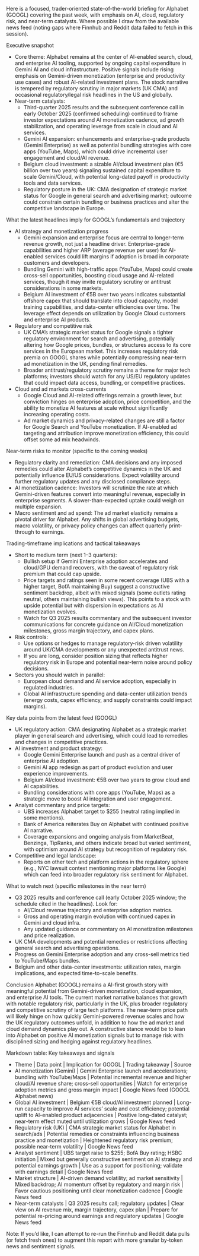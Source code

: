 Here is a focused, trader-oriented state-of-the-world briefing for Alphabet (GOOGL) covering the past week, with emphasis on AI, cloud, regulatory risk, and near-term catalysts. Where possible I draw from the available news feed (noting gaps where Finnhub and Reddit data failed to fetch in this session).

Executive snapshot
- Core theme: Alphabet remains at the center of AI-enabled search, cloud, and enterprise AI tooling, supported by ongoing capital expenditure in Gemini AI and cloud infrastructure. Positive signals include rising emphasis on Gemini-driven monetization (enterprise and productivity use cases) and robust AI-related investment plans. The stock narrative is tempered by regulatory scrutiny in major markets (UK CMA) and occasional regulatory/legal risk headlines in the US and globally.
- Near-term catalysts: 
  - Third-quarter 2025 results and the subsequent conference call in early October 2025 (confirmed scheduling) continued to frame investor expectations around AI monetization cadence, ad growth stabilization, and operating leverage from scale in cloud and AI services.
  - Gemini AI expansion: enhancements and enterprise-grade products (Gemini Enterprise) as well as potential bundling strategies with core apps (YouTube, Maps), which could drive incremental user engagement and cloud/AI revenue.
  - Belgium cloud investment: a sizable AI/cloud investment plan (€5 billion over two years) signaling sustained capital expenditure to scale Gemini/Cloud, with potential long-dated payoff in productivity tools and data services.
  - Regulatory posture in the UK: CMA designation of strategic market status for Google in general search and advertising market; outcome could constrain certain bundling or business practices and alter the competitive landscape in Europe.

What the latest headlines imply for GOOGL’s fundamentals and trajectory
- AI strategy and monetization progress
  - Gemini expansion and enterprise focus are central to longer-term revenue growth, not just a headline driver. Enterprise-grade capabilities and higher ARP (average revenue per user) for AI-enabled services could lift margins if adoption is broad in corporate customers and developers.
  - Bundling Gemini with high-traffic apps (YouTube, Maps) could create cross-sell opportunities, boosting cloud usage and AI-related services, though it may invite regulatory scrutiny or antitrust considerations in some markets.
  - Belgium AI investment of €5B over two years indicates substantial offshore capex that should translate into cloud capacity, model training capabilities, and data-center efficiencies over time. The leverage effect depends on utilization by Google Cloud customers and enterprise AI products.
- Regulatory and competitive risk
  - UK CMA’s strategic market status for Google signals a tighter regulatory environment for search and advertising, potentially altering how Google prices, bundles, or structures access to its core services in the European market. This increases regulatory risk premia on GOOGL shares while potentially compressing near-term ad monetization in the UK, pending final remedies.
  - Broader antitrust/regulatory scrutiny remains a theme for major tech platforms; investors should watch for any US/EU regulatory updates that could impact data access, bundling, or competitive practices.
- Cloud and ad markets cross-currents
  - Google Cloud and AI-related offerings remain a growth lever, but conviction hinges on enterprise adoption, price competition, and the ability to monetize AI features at scale without significantly increasing operating costs.
  - Ad market dynamics and privacy-related changes are still a factor for Google Search and YouTube monetization. If AI-enabled ad targeting and attribution improve monetization efficiency, this could offset some ad mix headwinds.

Near-term risks to monitor (specific to the coming weeks)
- Regulatory clarity and remediation: CMA decisions and any imposed remedies could alter Alphabet’s competitive dynamics in the UK and potentially influence EU/US considerations. Expect volatility around further regulatory updates and any disclosed compliance steps.
- AI monetization cadence: Investors will scrutinize the rate at which Gemini-driven features convert into meaningful revenue, especially in enterprise segments. A slower-than-expected uptake could weigh on multiple expansion.
- Macro sentiment and ad spend: The ad market elasticity remains a pivotal driver for Alphabet. Any shifts in global advertising budgets, macro volatility, or privacy policy changes can affect quarterly print-through to earnings.

Trading-timeframe implications and tactical takeaways
- Short to medium term (next 1–3 quarters):
  - Bullish setup if Gemini Enterprise adoption accelerates and cloud/GPU demand recovers, with the caveat of regulatory risk premium that could cap upside.
  - Price targets and ratings seen in some recent coverage (UBS with a higher target, BofA maintaining Buy) suggest a constructive sentiment backdrop, albeit with mixed signals (some outlets rating neutral, others maintaining bullish views). This points to a stock with upside potential but with dispersion in expectations as AI monetization evolves.
  - Watch for Q3 2025 results commentary and the subsequent investor communications for concrete guidance on AI/Cloud monetization milestones, gross margin trajectory, and capex plans.
- Risk controls:
  - Use options or hedges to manage regulatory-risk driven volatility around UK/CMA developments or any unexpected antitrust news.
  - If you are long, consider position sizing that reflects higher regulatory risk in Europe and potential near-term noise around policy decisions.
- Sectors you should watch in parallel:
  - European cloud demand and AI service adoption, especially in regulated industries.
  - Global AI infrastructure spending and data-center utilization trends (energy costs, capex efficiency, and supply constraints could impact margins).

Key data points from the latest feed (GOOGL)
- UK regulatory action: CMA designating Alphabet as a strategic market player in general search and advertising, which could lead to remedies and changes in competitive practices.
- AI investment and product strategy:
  - Google Gemini Enterprise launch and push as a central driver of enterprise AI adoption.
  - Gemini AI app redesign as part of product evolution and user experience improvements.
  - Belgium AI/cloud investment: €5B over two years to grow cloud and AI capabilities.
  - Bundling considerations with core apps (YouTube, Maps) as a strategic move to boost AI integration and user engagement.
- Analyst commentary and price targets:
  - UBS increases Alphabet target to $255 (neutral rating implied in some mentions).
  - Bank of America reiterates Buy on Alphabet with continued positive AI narrative.
  - Coverage expansions and ongoing analysis from MarketBeat, Benzinga, TipRanks, and others indicate broad but varied sentiment, with optimism around AI strategy but recognition of regulatory risk.
- Competitive and legal landscape:
  - Reports on other tech and platform actions in the regulatory sphere (e.g., NYC lawsuit context mentioning major platforms like Google) which can feed into broader regulatory risk sentiment for Alphabet.

What to watch next (specific milestones in the near term)
- Q3 2025 results and conference call (early October 2025 window; the schedule cited in the headlines). Look for:
  - AI/Cloud revenue trajectory and enterprise adoption metrics.
  - Gross and operating margin evolution with continued capex in Gemini and cloud infra.
  - Any updated guidance or commentary on AI monetization milestones and price realization.
- UK CMA developments and potential remedies or restrictions affecting general search and advertising operations.
- Progress on Gemini Enterprise adoption and any cross-sell metrics tied to YouTube/Maps bundles.
- Belgium and other data-center investments: utilization rates, margin implications, and expected time-to-scale benefits.

Conclusion
Alphabet (GOOGL) remains a AI-first growth story with meaningful potential from Gemini-driven monetization, cloud expansion, and enterprise AI tools. The current market narrative balances that growth with notable regulatory risk, particularly in the UK, plus broader regulatory and competitive scrutiny of large tech platforms. The near-term price path will likely hinge on how quickly Gemini-powered revenue scales and how the UK regulatory outcomes unfold, in addition to how the ad market and cloud demand dynamics play out. A constructive stance would be to lean into Alphabet on positive AI monetization signals but to manage risk with disciplined sizing and hedging against regulatory headlines.

Markdown table: Key takeaways and signals
- Theme | Data point | Implication for GOOGL | Trading takeaway | Source
- AI monetization (Gemini) | Gemini Enterprise launch and accelerations; bundling with YouTube/Maps | Potential incremental revenue and higher cloud/AI revenue share; cross-sell opportunities | Watch for enterprise adoption metrics and gross margin impact | Google News feed (GOOGL Alphabet news)
- Global AI investment | Belgium €5B cloud/AI investment planned | Long-run capacity to improve AI services’ scale and cost efficiency; potential uplift to AI-enabled product adjacencies | Positive long-dated catalyst; near-term effect muted until utilization grows | Google News feed
- Regulatory risk (UK) | CMA strategic market status for Alphabet in search/ads | Potential remedies or constraints influencing business practice and monetization | Heightened regulatory risk premium; possible near-term volatility | Google News feed
- Analyst sentiment | UBS target raise to $255; BofA Buy rating; HSBC initiation | Mixed but generally constructive sentiment on AI strategy and potential earnings growth | Use as a support for positioning; validate with earnings detail | Google News feed
- Market structure | AI-driven demand volatility; ad market sensitivity | Mixed backdrop; AI momentum offset by regulatory and margin risk | Favor cautious positioning until clear monetization cadence | Google News feed
- Near-term catalysts | Q3 2025 results call; regulatory updates | Clear view on AI revenue mix, margin trajectory, capex plan | Prepare for potential re-pricing around earnings and regulatory updates | Google News feed

Note: If you’d like, I can attempt to re-run the Finnhub and Reddit data pulls (or fetch fresh ones) to augment this report with more granular by-token news and sentiment signals.